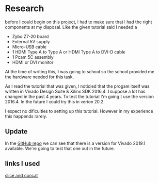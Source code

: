 # Research

before I could begin on this project, I had to make sure that I had the right components at my disposal. Like the given tutorial said I needed a

* Zybo Z7-20 board
* External 5V supply
* Micro-USB cable
* 1 HDMI Type A to Type A or HDMI Type A to DVI-D cable
* 1 Pcam 5C assembly
* HDMI or DVI monitor

At the time of writing this, I was going to school so the school provided me the hardware needed for this task. 

As I read the tutorial that was given, I noticied that the progam itself was written in Vivado Design Suite & Xilinx SDK 2016.4. I suppose a lot has changed in the past 4 years. To test the tutorial I'm going t use the version 2016.4. In the future I could try this in verion 20.2. 

I expect no dificulties to setting up this tutorial. However in my experience this happends rarely.

## Update
In the [GitHub repo](https://github.com/Digilent/Zybo-Z7-20-pcam-5c) we can see that there is a version for Vivado 2019.1 available. We're going to test that one out in the future.

## links I used

[slice and concat](https://support.xilinx.com/s/article/60844?language=en_US)